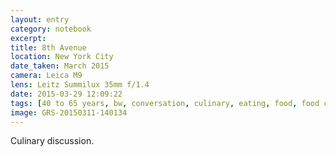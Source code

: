 ```yaml
--- 
layout: entry
category: notebook
excerpt:
title: 8th Avenue
location: New York City
date_taken: March 2015
camera: Leica M9
lens: Leitz Summilux 35mm f/1.4
date: 2015-03-29 12:09:22
tags: [40 to 65 years, bw, conversation, culinary, eating, food, food cart, food stand, hand, junk food, men, new york, street, street food, surprise, talking statue]
image: GRS-20150311-140134
---
```

Culinary discussion.